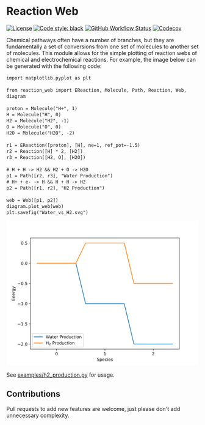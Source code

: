 Reaction Web
============

[![License](https://img.shields.io/github/license/jevandezande/reaction_web)](https://github.com/jevandezande/reaction_web/blob/master/LICENSE)
[![Code style: black](https://img.shields.io/badge/code%20style-black-000000.svg)](https://github.com/psf/black)
[![GitHub Workflow Status](https://img.shields.io/github/actions/workflow/status/jevandezande/reaction_web/test.yml?branch=master)](https://github.com/jevandezande/reaction_web/actions/)
[![Codecov](https://img.shields.io/codecov/c/github/jevandezande/reaction_web)](https://codecov.io/gh/jevandezande/reaction_web)

Chemical pathways often have a number of branches, but they are fundamentally a
set of conversions from one set of molecules to another set of molecules. This
module allows for the simple plotting of reaction webs of chemical and
electrochemical reactions. For example, the image below can be generated with the following code:

```
import matplotlib.pyplot as plt

from reaction_web import EReaction, Molecule, Path, Reaction, Web, diagram

proton = Molecule("H+", 1)
H = Molecule("H", 0)
H2 = Molecule("H2", -1)
O = Molecule("O", 0)
H2O = Molecule("H2O", -2)

r1 = EReaction([proton], [H], ne=1, ref_pot=-1.5)
r2 = Reaction([H] * 2, [H2])
r3 = Reaction([H2, O], [H2O])

# H + H -> H2 && H2 + O -> H2O
p1 = Path([r2, r3], "Water Production")
# H+ + e- -> H && H + H -> H2
p2 = Path([r1, r2], "H2 Production")

web = Web([p1, p2])
diagram.plot_web(web)
plt.savefig("Water_vs_H2.svg")
```

![Example image of water vs H2 production](media/Water_vs_H2.svg)

See [examples/h2_production.py](examples/h2_production.py) for usage.


Contributions
-------------
Pull requests to add new features are welcome, just please don't add unnecessary complexity.
